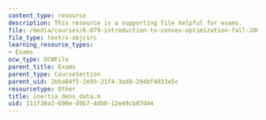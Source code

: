 ```yaml
---
content_type: resource
description: This resource is a supporting file helpful for exams.
file: /media/courses/6-079-introduction-to-convex-optimization-fall-2009/111f30a3690ed9b74db012e49cb87d44_inertia_dens_data.m
file_type: text/x-objcsrc
learning_resource_types:
- Exams
ocw_type: OCWFile
parent_title: Exams
parent_type: CourseSection
parent_uid: 2bba04f5-2e93-21f4-3ad8-294bf4033e5c
resourcetype: Other
title: inertia_dens_data.m
uid: 111f30a3-690e-d9b7-4db0-12e49cb87d44
---
```

